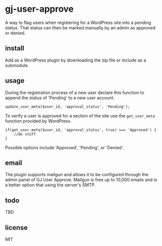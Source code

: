 gj-user-approve
===
A way to flag users when registering for a WordPress site into a pending status. That status can then be marked manually by an admin as approved or denied. 

## install
Add as a WordPress plugin by downloading the zip file or include as a submodule.

## usage

During the registration process of a new user declare this function to append the status of 'Pending' to a new user account.

```
update_user_meta($user_id, 'approval_status', 'Pending');
```

To verify a user is approved for a section of the site use the `get_user_meta` function provided by WordPress.

```
if(get_user_meta($user_id, 'approval_status', true) === 'Approved') {
    //do stuff
}
```

Possible options include 'Approved', 'Pending', or 'Denied'.

## email

The plugin supports mailgun and allows it to be configured through the admin panel of GJ User Approve. Mailgun is free up to 10,000 emails and is a better option that using the server's SMTP.

## todo

TBD

## license

MIT